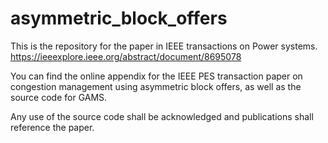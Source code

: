 # asymmetric_block_offers
This is the repository for the paper in IEEE transactions on Power systems.
https://ieeexplore.ieee.org/abstract/document/8695078

You can find the online appendix for the IEEE PES transaction paper on congestion management using asymmetric block offers, as well as the source code for GAMS.


Any use of the source code shall be acknowledged and publications shall reference the paper.
